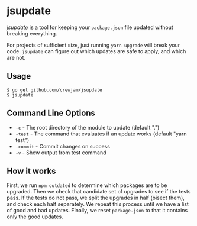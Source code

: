 
# jsupdate

*jsupdate* is a tool for keeping your `package.json` file updated without breaking
everything.

For projects of sufficient size, just running `yarn upgrade` will break your code. `jsupdate` can figure out which updates are safe to apply, and which are not.

## Usage

```
$ go get github.com/crewjam/jsupdate
$ jsupdate
```

## Command Line Options

* `-c` - The root directory of the module to update (default ".")
* `-test` - The command that evaluates if an update works (default "yarn test")
* `-commit` - Commit changes on success
* `-v` - Show output from test command

## How it works

First, we run `npm outdated` to determine which packages are to be upgraded. Then we check that candidate set of upgrades to see if the tests pass. If the tests do not pass, we split the upgrades in half (bisect them), and check
  each half separately. We repeat this process until we have a list of good and bad updates. Finally, we reset `package.json` to that it contains only the good updates.
